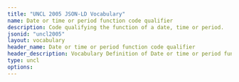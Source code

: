 ```yaml
---
title: "UNCL 2005 JSON-LD Vocabulary"
name: Date or time or period function code qualifier
description: Code qualifying the function of a date, time or period.
jsonid: "uncl2005"
layout: vocabulary
header_name: Date or time or period function code qualifier
header_description: Vocabulary Definition of Date or time or period function code qualifier semantics in HTML format. JSON-LD format is available at [uncl2005.jsonld](/vocabulary/uncl2005.jsonld)
type: uncl
options:
---
```

